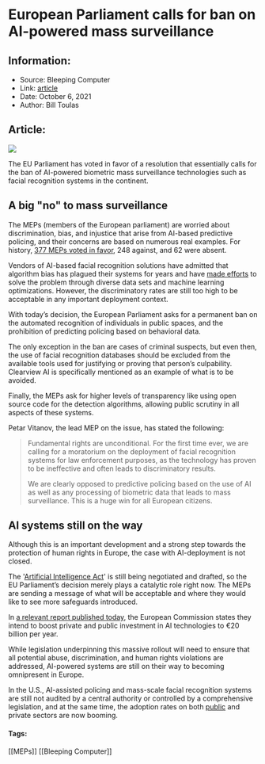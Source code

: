 # European Parliament calls for ban on AI-powered mass surveillance
### 

## Information:
+ Source: Bleeping Computer
+ Link: [article](https://www.bleepingcomputer.com/news/technology/european-parliament-calls-for-ban-on-ai-powered-mass-surveillance/)
+ Date: October 6, 2021
+ Author: Bill Toulas


## Article:
![](https://www.bleepstatic.com/content/hl-images/2021/09/24/European_Union_EU.jpg?rand=310032716)


The EU Parliament has voted in favor of a resolution that essentially calls for the ban of AI-powered biometric mass surveillance technologies such as facial recognition systems in the continent.


A big "no" to mass surveillance
-------------------------------


The MEPs (members of the European parliament) are worried about discrimination, bias, and injustice that arise from AI-based predictive policing, and their concerns are based on numerous real examples. For history, [377 MEPs voted in favor](https://www.europarl.europa.eu/news/en/press-room/20210930IPR13925/use-of-artificial-intelligence-by-the-police-meps-oppose-mass-surveillance), 248 against, and 62 were absent.


Vendors of AI-based facial recognition solutions have admitted that algorithm bias has plagued their systems for years and have [made efforts](https://internetofbusiness.com/ibm-unveils-real-time-cloud-based-bias-detection-for-a-i-systems/) to solve the problem through diverse data sets and machine learning optimizations. However, the discriminatory rates are still too high to be acceptable in any important deployment context.


With today’s decision, the European Parliament asks for a permanent ban on the automated recognition of individuals in public spaces, and the prohibition of predicting policing based on behavioral data.


The only exception in the ban are cases of criminal suspects, but even then, the use of facial recognition databases should be excluded from the available tools used for justifying or proving that person’s culpability. Clearview AI is specifically mentioned as an example of what is to be avoided. 


Finally, the MEPs ask for higher levels of transparency like using open source code for the detection algorithms, allowing public scrutiny in all aspects of these systems.


Petar Vitanov, the lead MEP on the issue, has stated the following:



> 
> Fundamental rights are unconditional. For the first time ever, we are calling for a moratorium on the deployment of facial recognition systems for law enforcement purposes, as the technology has proven to be ineffective and often leads to discriminatory results.
> 
> 
> We are clearly opposed to predictive policing based on the use of AI as well as any processing of biometric data that leads to mass surveillance. This is a huge win for all European citizens.
> 
> 
> 


AI systems still on the way
---------------------------


Although this is an important development and a strong step towards the protection of human rights in Europe, the case with AI-deployment is not closed.


The '[Artificial Intelligence Act](https://eur-lex.europa.eu/legal-content/EN/TXT/?uri=CELEX%3A52021PC0206)' is still being negotiated and drafted, so the EU Parliament’s decision merely plays a catalytic role right now. The MEPs are sending a message of what will be acceptable and where they would like to see more safeguards introduced.


In [a relevant report published today](https://www.europarl.europa.eu/news/en/headlines/society/20201015STO89417/ai-rules-what-the-european-parliament-wants), the European Commission states they intend to boost private and public investment in AI technologies to €20 billion per year.


While legislation underpinning this massive rollout will need to ensure that all potential abuse, discrimination, and human rights violations are addressed, AI-powered systems are still on their way to becoming omnipresent in Europe.


In the U.S., AI-assisted policing and mass-scale facial recognition systems are still not audited by a central authority or controlled by a comprehensive legislation, and at the same time, the adoption rates on both [public](https://www.gao.gov/products/gao-21-518) and private sectors are now booming. 




#### Tags:
[[MEPs]] [[Bleeping Computer]]
